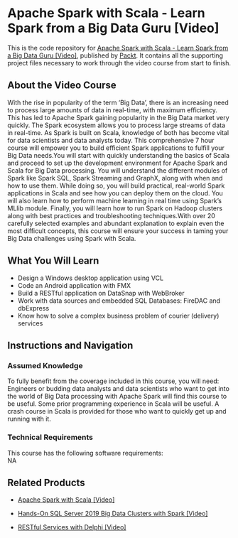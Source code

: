 # Apache Spark with Scala - Learn Spark from a Big Data Guru [Video]
This is the code repository for [Apache Spark with Scala - Learn Spark from a Big Data Guru [Video]](https://www.packtpub.com/application-development/restful-services-delphi-video?utm_source=github&utm_medium=repository&utm_campaign=9781789951882), published by [Packt](https://www.packtpub.com/?utm_source=github). It contains all the supporting project files necessary to work through the video course from start to finish.
## About the Video Course
With the rise in popularity of the term ‘Big Data’, there is an increasing need to process large amounts of data in real-time, with maximum efficiency. This has led to Apache Spark gaining popularity in the Big Data market very quickly. The Spark ecosystem allows you to process large streams of data in real-time. As Spark is built on Scala, knowledge of both has become vital for data scientists and data analysts today. This comprehensive 7 hour course will empower you to build efficient Spark applications to fulfill your Big Data needs.You will start with quickly understanding the basics of Scala and proceed to set up the development environment for Apache Spark and Scala for Big Data processing. You will understand the different modules of Spark like Spark SQL, Spark Streaming and GraphX, along with when and how to use them. While doing so, you will build practical, real-world Spark applications in Scala and see how you can deploy them on the cloud. You will also learn how to perform machine learning in real time using Spark’s MLlib module. Finally, you will learn how to run Spark on Hadoop clusters along with best practices and troubleshooting techniques.With over 20 carefully selected examples and abundant explanation to explain even the most difficult concepts, this course will ensure your success in taming your Big Data challenges using Spark with Scala.

<H2>What You Will Learn</H2>
<DIV class=book-info-will-learn-text>
<UL>
<LI>Design a Windows desktop application using VCL 
<LI>Code an Android application with FMX 
<LI>Build a RESTful application on DataSnap with WebBroker 
<LI>Work with data sources and embedded SQL Databases: FireDAC and dbExpress 
<LI>Know how to solve a complex business problem of courier (delivery) services </LI></UL></DIV>

## Instructions and Navigation
### Assumed Knowledge
To fully benefit from the coverage included in this course, you will need:<br/>
Engineers or budding data analysts and data scientists who want to get into the world of Big Data processing with Apache Spark will find this course to be useful. Some prior programming experience in Scala will be useful. A crash course in Scala is provided for those who want to quickly get up and running with it.
### Technical Requirements
This course has the following software requirements:<br/>
NA

## Related Products
* [Apache Spark with Scala [Video]](https://www.packtpub.com/application-development/restful-services-delphi-video?utm_source=github&utm_medium=repository&utm_campaign=9781789951882)

* [Hands-On SQL Server 2019 Big Data Clusters with Spark [Video]](https://www.packtpub.com/application-development/restful-services-delphi-video?utm_source=github&utm_medium=repository&utm_campaign=9781789951882)

* [RESTful Services with Delphi [Video]](https://www.packtpub.com/application-development/restful-services-delphi-video?utm_source=github&utm_medium=repository&utm_campaign=9781789951882)

